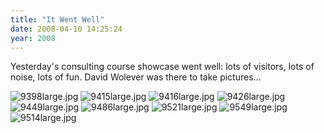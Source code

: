 ```yaml
---
title: "It Went Well"
date: 2008-04-10 14:25:24
year: 2008
---
```

Yesterday's consulting course showcase went well: lots of visitors, lots of noise, lots of fun.  David Wolever was there to take pictures…

<img src="{{'/files/2008/04/9398large.jpg' | relative_url}}" alt="9398large.jpg" />

<img src="{{'/files/2008/04/9415large.jpg' | relative_url}}" alt="9415large.jpg" />

<img src="{{'/files/2008/04/9416large.jpg' | relative_url}}" alt="9416large.jpg" />

<img src="{{'/files/2008/04/9426large.jpg' | relative_url}}" alt="9426large.jpg" />

<img src="{{'/files/2008/04/9449large.jpg' | relative_url}}" alt="9449large.jpg" />

<img src="{{'/files/2008/04/9486large.jpg' | relative_url}}" alt="9486large.jpg" />

<img src="{{'/files/2008/04/9521large.jpg' | relative_url}}" alt="9521large.jpg" />

<img src="{{'/files/2008/04/9549large.jpg' | relative_url}}" alt="9549large.jpg" />

<img src="{{'/files/2008/04/9514large.jpg' | relative_url}}" alt="9514large.jpg" />
